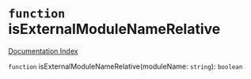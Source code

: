 # `function` isExternalModuleNameRelative

[Documentation Index](../README.md)

`function` isExternalModuleNameRelative(moduleName: `string`): `boolean`

